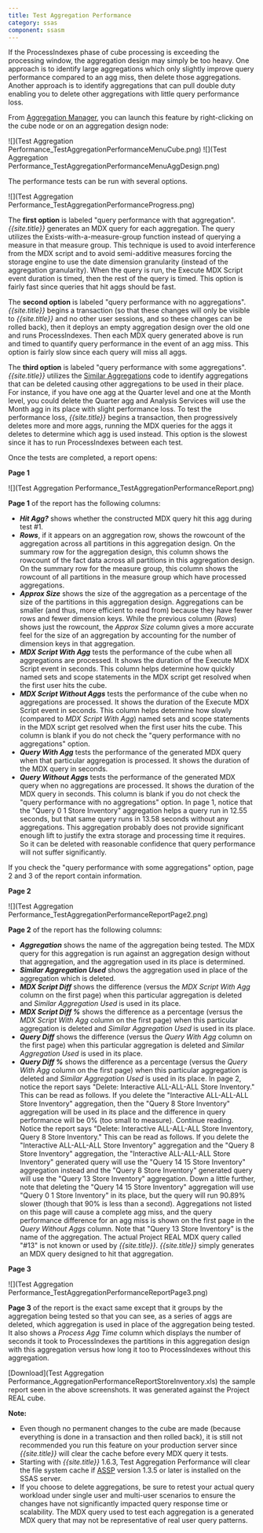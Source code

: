 ```yaml
---
title: Test Aggregation Performance
category: ssas
component: ssasm
---
```



If the ProcessIndexes phase of cube processing is exceeding the processing window, the aggregation design may simply be too heavy. One approach is to identify large aggregations which only slightly improve query performance compared to an agg miss, then delete those aggregations. Another approach is to identify aggregations that can pull double duty enabling you to delete other aggregations with little query performance loss.

From [Aggregation Manager](../AggregationManager), you can launch this feature by right-clicking on the cube node or on an aggregation design node:

![](Test Aggregation Performance_TestAggregationPerformanceMenuCube.png) ![](Test Aggregation Performance_TestAggregationPerformanceMenuAggDesign.png)

The performance tests can be run with several options.

![](Test Aggregation Performance_TestAggregationPerformanceProgress.png)

The **first option** is labeled "query performance with that aggregation". _{{site.title}}_ generates an MDX query for each aggregation. The query utilizes the Exists-with-a-measure-group function instead of querying a measure in that measure group. This technique is used to avoid interference from the MDX script and to avoid semi-additive measures forcing the storage engine to use the date dimension granularity (instead of the aggregation granularity). When the query is run, the Execute MDX Script event duration is timed, then the rest of the query is timed. This option is fairly fast since queries that hit aggs should be fast.

The **second option** is labeled "query performance with no aggregations". _{{site.title}}_ begins a transaction (so that these changes will only be visible to _{{site.title}}_ and no other user sessions, and so these changes can be rolled back), then it deploys an empty aggregation design over the old one and runs ProcessIndexes. Then each MDX query generated above is run and timed to quantify query performance in the event of an agg miss. This option is fairly slow since each query will miss all aggs.

The **third option** is labeled "query performance with some aggregations". _{{site.title}}_ utilizes the [Similar Aggregations](../SimilarAggregations) code to identify aggregations that can be deleted causing other aggregations to be used in their place. For instance, if you have one agg at the Quarter level and one at the Month level, you could delete the Quarter agg and Analysis Services will use the Month agg in its place with slight performance loss. To test the performance loss, _{{site.title}}_ begins a transaction, then progressively deletes more and more aggs, running the MDX queries for the aggs it deletes to determine which agg is used instead. This option is the slowest since it has to run ProcessIndexes between each test.

Once the tests are completed, a report opens:

**Page 1**

![](Test Aggregation Performance_TestAggregationPerformanceReport.png)

**Page 1** of the report has the following columns:
* **_Hit Agg?_** shows whether the constructed MDX query hit this agg during test #1.
* **_Rows_**, if it appears on an aggregation row, shows the rowcount of the aggregation across all partitions in this aggregation design. On the summary row for the aggregation design, this column shows the rowcount of the fact data across all partitions in this aggregation design. On the summary row for the measure group, this column shows the rowcount of all partitions in the measure group which have processed aggregations.
* **_Approx Size_** shows the size of the aggregation as a percentage of the size of the partitions in this aggregation design. Aggregations can be smaller (and thus, more efficient to read from) because they have fewer rows and fewer dimension keys. While the previous column (_Rows_) shows just the rowcount, the _Approx Size_ column gives a more accurate feel for the size of an aggregation by accounting for the number of dimension keys in that aggregation.
* **_MDX Script With Agg_** tests the performance of the cube when all aggregations are processed. It shows the duration of the Execute MDX Script event in seconds. This column helps determine how quickly named sets and scope statements in the MDX script get resolved when the first user hits the cube.
* **_MDX Script Without Aggs_** tests the performance of the cube when no aggregations are processed. It shows the duration of the Execute MDX Script event in seconds. This column helps determine how slowly (compared to _MDX Script With Agg_) named sets and scope statements in the MDX script get resolved when the first user hits the cube. This column is blank if you do not check the "query performance with no aggregations" option.
* **_Query With Agg_** tests the performance of the generated MDX query when that particular aggregation is processed. It shows the duration of the MDX query in seconds.
* **_Query Without Aggs_** tests the performance of the generated MDX query when no aggregations are processed. It shows the duration of the MDX query in seconds. This column is blank if you do not check the "query performance with no aggregations" option.
In page 1, notice that the "Query 0 1 Store Inventory" aggregation helps a query run in 12.55 seconds, but that same query runs in 13.58 seconds without any aggregations. This aggregation probably does not provide significant enough lift to justify the extra storage and processing time it requires. So it can be deleted with reasonable confidence that query performance will not suffer significantly.

If you check the "query performance with some aggregations" option, page 2 and 3 of the report contain information.

**Page 2**

![](Test Aggregation Performance_TestAggregationPerformanceReportPage2.png)

**Page 2** of the report has the following columns:
* **_Aggregation_** shows the name of the aggregation being tested. The MDX query for this aggregation is run against an aggregation design without that aggregation, and the aggregation used in its place is determined.
* **_Similar Aggregation Used_** shows the aggregation used in place of the aggregation which is deleted.
* **_MDX Script Diff_** shows the difference (versus the _MDX Script With Agg_ column on the first page) when this particular aggregation is deleted and _Similar Aggregation Used_ is used in its place.
* **_MDX Script Diff %_** shows the difference as a percentage (versus the _MDX Script With Agg_ column on the first page) when this particular aggregation is deleted and _Similar Aggregation Used_ is used in its place.
* **_Query Diff_** shows the difference (versus the _Query With Agg_ column on the first page) when this particular aggregation is deleted and _Similar Aggregation Used_ is used in its place.
* **_Query Diff %_** shows the difference as a percentage (versus the _Query With Agg_ column on the first page) when this particular aggregation is deleted and _Similar Aggregation Used_ is used in its place.
In page 2, notice the report says "Delete: Interactive ALL-ALL-ALL Store Inventory." This can be read as follows. If you delete the "Interactive ALL-ALL-ALL Store Inventory" aggregation, then the "Query 8 Store Inventory" aggregation will be used in its place and the difference in query performance will be 0% (too small to measure). Continue reading. Notice the report says "Delete: Interactive ALL-ALL-ALL Store Inventory, Query 8 Store Inventory." This can be read as follows. If you delete the "Interactive ALL-ALL-ALL Store Inventory" aggregation and the "Query 8 Store Inventory" aggregation, the "Interactive ALL-ALL-ALL Store Inventory" generated query will use the "Query 14 15 Store Inventory" aggregation instead and the "Query 8 Store Inventory" generated query will use the "Query 13 Store Inventory" aggregation. Down a little further, note that deleting the "Query 14 15 Store Inventory" aggregation will use "Query 0 1 Store Inventory" in its place, but the query will run 90.89% slower (though that 90% is less than a second). Aggregations not listed on this page will cause a complete agg miss, and the query performance difference for an agg miss is shown on the first page in the _Query Without Aggs_ column. Note that "Query 13 Store Inventory" is the name of the aggregation. The actual Project REAL MDX query called "#13" is not known or used by *{{site.title}}*. *{{site.title}}* simply generates an MDX query designed to hit that aggregation.

**Page 3**

![](Test Aggregation Performance_TestAggregationPerformanceReportPage3.png)

**Page 3** of the report is the exact same except that it groups by the aggregation being tested so that you can see, as a series of aggs are deleted, which aggregation is used in place of the aggregation being tested. It also shows a _Process Agg Time_ column which displays the number of seconds it took to ProcessIndexes the partitions in this aggregation design with this aggregation versus how long it too to ProcessIndexes without this aggregation.

[Download](Test Aggregation Performance_AggregationPerformanceReportStoreInventory.xls) the sample report seen in the above screenshots. It was generated against the Project REAL cube.

**Note:**
* Even though no permanent changes to the cube are made (because everything is done in a transaction and then rolled back), it is still not recommended you run this feature on your production server since *{{site.title}}* will clear the cache before every MDX query it tests.
* Starting with *{{site.title}}* 1.6.3, Test Aggregation Performance will clear the file system cache if [ASSP](https://asstoredprocedures.github.io/functions/FileSystemCache/) version 1.3.5 or later is installed on the SSAS server.
* If you choose to delete aggregations, be sure to retest your actual query workload under single user and multi-user scenarios to ensure the changes have not significantly impacted query response time or scalability. The MDX query used to test each aggregation is a generated MDX query that may not be representative of real user query patterns.